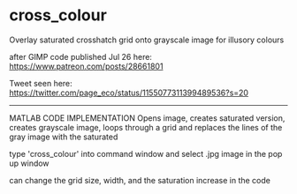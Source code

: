 # cross_colour
Overlay saturated crosshatch grid onto grayscale image for illusory colours

after GIMP code published Jul 26 here:
https://www.patreon.com/posts/28661801

Tweet seen here:
https://twitter.com/page_eco/status/1155077311399489536?s=20

----
MATLAB CODE IMPLEMENTATION
Opens image, creates saturated version, creates grayscale image, loops through a grid and replaces the lines of the gray image with the saturated

type 'cross_colour' into command window and select .jpg image in the pop up window

can change the grid size, width, and the saturation increase in the code

